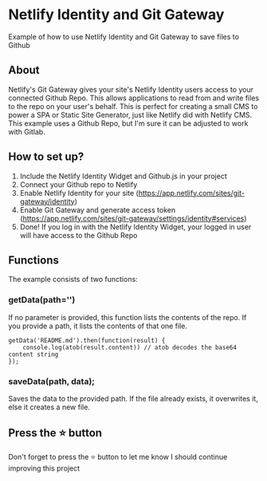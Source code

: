# Netlify Identity and Git Gateway

Example of how to use Netlify Identity and Git Gateway to save files to Github

## About

Netlify's Git Gateway gives your site's Netlify Identity users access to your connected Github Repo. This allows applications to read from and write files to the repo on your user's behalf. This is perfect for creating a small CMS to power a SPA or Static Site Generator, just like Netlify did with Netlify CMS. This example uses a Github Repo, but I'm sure it can be adjusted to work with Gitlab.

## How to set up?

1. Include the Netlify Identity Widget and Github.js in your project
1. Connect your Github repo to Netlify
1. Enable Netlify Identity for your site (https://app.netlify.com/sites/git-gateway/identity)
1. Enable Git Gateway and generate access token (https://app.netlify.com/sites/git-gateway/settings/identity#services)
1. Done! If you log in with the Netlify Identity Widget, your logged in user will have access to the Github Repo

## Functions

The example consists of two functions:

### getData(path='')

If no parameter is provided, this function lists the contents of the repo. If you provide a path, it lists the contents of that one file.

```
getData('README.md').then(function(result) {
    console.log(atob(result.content)) // atob decodes the base64 content string
});
```

### saveData(path, data);

Saves the data to the provided path. If the file already exists, it overwrites it, else it creates a new file.

## Press the :star: button
Don't forget to press the :star: button to let me know I should continue improving this project
